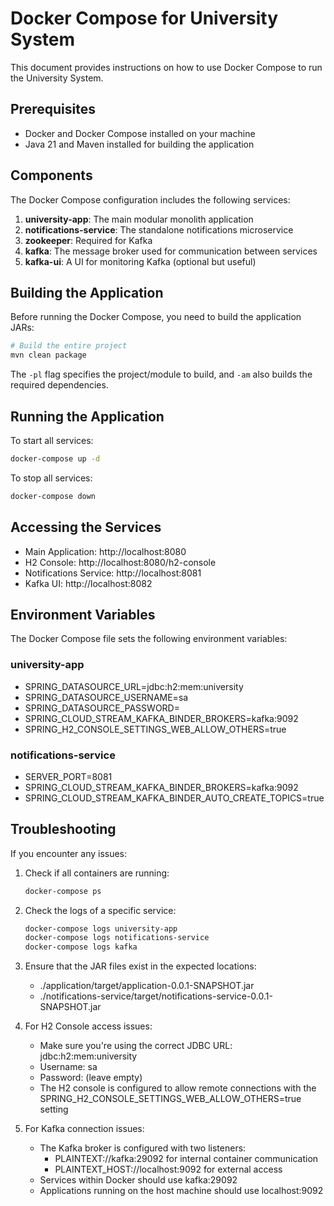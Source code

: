 # Docker Compose for University System

This document provides instructions on how to use Docker Compose to run the University System.

## Prerequisites

- Docker and Docker Compose installed on your machine
- Java 21 and Maven installed for building the application

## Components

The Docker Compose configuration includes the following services:

1. **university-app**: The main modular monolith application
2. **notifications-service**: The standalone notifications microservice
3. **zookeeper**: Required for Kafka
4. **kafka**: The message broker used for communication between services
5. **kafka-ui**: A UI for monitoring Kafka (optional but useful)

## Building the Application

Before running the Docker Compose, you need to build the application JARs:

```bash
# Build the entire project
mvn clean package
```

The `-pl` flag specifies the project/module to build, and `-am` also builds the required dependencies.

## Running the Application

To start all services:

```bash
docker-compose up -d
```

To stop all services:

```bash
docker-compose down
```

## Accessing the Services

- Main Application: http://localhost:8080
- H2 Console: http://localhost:8080/h2-console
- Notifications Service: http://localhost:8081
- Kafka UI: http://localhost:8082

## Environment Variables

The Docker Compose file sets the following environment variables:

### university-app
- SPRING_DATASOURCE_URL=jdbc:h2:mem:university
- SPRING_DATASOURCE_USERNAME=sa
- SPRING_DATASOURCE_PASSWORD=
- SPRING_CLOUD_STREAM_KAFKA_BINDER_BROKERS=kafka:9092
- SPRING_H2_CONSOLE_SETTINGS_WEB_ALLOW_OTHERS=true

### notifications-service
- SERVER_PORT=8081
- SPRING_CLOUD_STREAM_KAFKA_BINDER_BROKERS=kafka:9092
- SPRING_CLOUD_STREAM_KAFKA_BINDER_AUTO_CREATE_TOPICS=true

## Troubleshooting

If you encounter any issues:

1. Check if all containers are running:
   ```bash
   docker-compose ps
   ```

2. Check the logs of a specific service:
   ```bash
   docker-compose logs university-app
   docker-compose logs notifications-service
   docker-compose logs kafka
   ```

3. Ensure that the JAR files exist in the expected locations:
   - ./application/target/application-0.0.1-SNAPSHOT.jar
   - ./notifications-service/target/notifications-service-0.0.1-SNAPSHOT.jar

4. For H2 Console access issues:
   - Make sure you're using the correct JDBC URL: jdbc:h2:mem:university
   - Username: sa
   - Password: (leave empty)
   - The H2 console is configured to allow remote connections with the SPRING_H2_CONSOLE_SETTINGS_WEB_ALLOW_OTHERS=true setting

5. For Kafka connection issues:
   - The Kafka broker is configured with two listeners:
     - PLAINTEXT://kafka:29092 for internal container communication
     - PLAINTEXT_HOST://localhost:9092 for external access
   - Services within Docker should use kafka:29092
   - Applications running on the host machine should use localhost:9092
